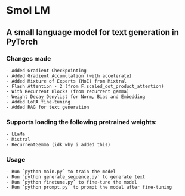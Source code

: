 # Smol LM

## A small language model for text generation in PyTorch

### Changes made

    - Added Gradient Checkpointing
    - Added Gradient Accumulation (with accelerate)
    - Added Mixture of Experts (MoE) from Mixtral
    - Flash Attention - 2 (from F.scaled_dot_product_attention)
    - With Recurrent Blocks (from recurrent gemma)
    - Weight Decay Denylist for Norm, Bias and Embedding
    - Added LoRA fine-tuning
    - Added RAG for text generation

### Supports loading the following pretrained weights:
    - LLaMa
    - Mistral
    - RecurrentGemma (idk why i added this)


### Usage

    - Run `python main.py` to train the model
    - Run `python generate_sequence.py` to generate text
    - Run `python finetune.py` to fine-tune the model
    - Run `python prompt.py` to prompt the model after fine-tuning

